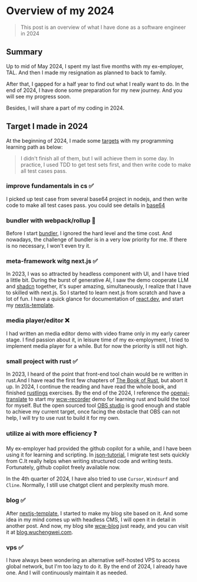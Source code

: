 <!--
updated: 2025-01-25
tags: [career, personal]
-->

# Overview of my 2024

> This post is an overview of what I have done as a software engineer in 2024

## Summary

Up to mid of May 2024, I spent my last five months with my ex-employer, TAL. And then I made my resignation as planned to back to family.

After that, I gapped for a half year to find out what I really want to do. In the end of 2024, I have done some preparation for my new journey. And you will see my progress soon.

Besides, I will share a part of my coding in 2024.

## Target I made in 2024

At the beginning of 2024, I made some [targets](https://x.com/wcw82645854/status/1742206571697066207) with my programming learning path as below:

> I didn't finish all of them, but I will achieve them in some day. In practice, I used TDD to get test sets first, and then write code to make all test cases pass.

### improve fundamentals in cs ✅

I picked up test case from several base64 project in nodejs, and then write code to make all test cases pass. you could see details in [base64](https://github.com/asd55667/base64)

### bundler with webpack/rollup  🚫

Before I start [bundler](https://github.com/asd55667/bundler), I ignored the hard level and the time cost. And nowadays, the challenge of bundler is in a very low priority for me. If there is no necessary, I won't even try it.

### meta-framework witg next.js ✅

In 2023, I was so attracted by headless component with UI, and I have tried a little bit. During the burst of generative AI, I saw the demo cooperate LLM and [shadcn](ui.shadcn.com) together, it's super amazing, simultaneously, I realize that I have to skilled with next.js. So I started to learn next.js from scratch and have a lot of fun. I have a quick glance for documentation of [react.dev](https://react.dev/), and start my [nextjs-template](https://github.com/asd55667/nextjs-template).

### media player/editor ❌

I had written an media editor demo with video frame only in my early career stage. I find passion about it, in leisure time of my ex-employment, I tried to implement media player for a while. But for now the priority is still not high.

### small project with rust ✅

In 2023, I heard of the point that front-end tool chain would be re written in rust.And I have read the first few chapters of [The Book of Rust](https://www.rust-lang.org/learn/get-started), but abort it up. In 2024, I continue the reading and have read the whole book, and finished [rustlings](https://github.com/asd55667/rustlings) exercises. By the end of the 2024, I reference the [openai-translate](https://github.com/openai-translator/openai-translator) to start my [wcw-recorder](https://github.com/asd55667/wcw-recorder) demo for learning rust and build the tool for myself. But the open sourced tool [OBS studio](https://obsproject.com/) is good enough and stable to achieve my current target, once facing the obstacle that OBS can not help, I will try to use rust to build it for my own.

### utilize ai with more efficiency ❓

My ex-employer had provided the github copilot for a while, and I have been using it for learning and scripting. In [json-tutorial](https://github.com/asd55667/json-tutorial), I migrate test sets quickly from C.It really helps when writing structured code and writing tests. Fortunately, github copilot freely available now.

In the 4th quarter of 2024, I have also tried to use `Cursor`, `Windsurf` and `Cline`. Normally, I still use chatgpt client and perplexity mush more.

### blog ✅

After [nextjs-template](https://github.com/asd55667/nextjs-template), I started to make my blog site based on it.
And some idea in my mind comes up with headless CMS, I will open it in detail in another post. And now, my
blog site [wcw-blog](https://github.com/asd55667/wcw-blog) just ready, and you can visit it at [blog.wuchengwei.com](https://blog.wuchengwei.com).

### vps ✅

I have always been wondering an alternative self-hosted VPS to access global network, but I'm too lazy to do it. By the end of 2024, I already have one. And I will continuously maintain it as needed.
